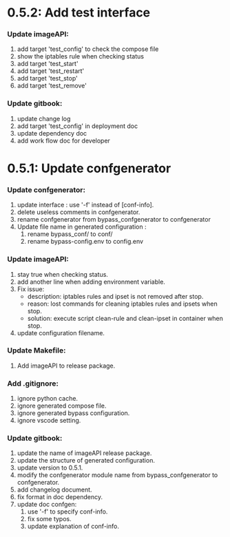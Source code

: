 # 0.5.2: Add test interface

### Update imageAPI:
1. add target 'test_config' to check the compose file
2. show the iptables rule when checking status
3. add target 'test_start'
4. add target 'test_restart'
5. add target 'test_stop'
6. add target 'test_remove'

### Update gitbook:
1. update change log
2. add target 'test_config' in deployment doc
3. update dependency doc
4. add work flow doc for developer



# 0.5.1: Update confgenerator

### Update confgenerator:
1. update interface : use '-f' instead of [conf-info].
2. delete useless comments in confgenerator.
3. rename confgenerator from bypass_confgenerator to confgenerator
4. Update file name in generated configuration :
    1) rename bypass_conf/ to conf/
    2) rename bypass-config.env to config.env

### Update imageAPI:
1. stay true when checking status.
2. add another line when adding environment variable.
3. Fix issue:
    * description: iptables rules and ipset is not removed after stop.
    * reason: lost commands for cleaning iptables rules and ipsets when stop.
    * solution: execute script clean-rule and clean-ipset in container when stop.
4. update configuration filename.

### Update Makefile:
1. Add imageAPI to release package.

### Add .gitignore:
1. ignore python cache.
2. ignore generated compose file.
3. ignore generated bypass configuration.
4. ignore vscode setting.

### Update gitbook:
1. update the name of imageAPI release package.
2. update the structure of generated configuration.
3. update version to 0.5.1.
4. modify the confgenerator module name from bypass_confgenerator to confgenerator.
5. add changelog document.
6. fix format in doc dependency.
7. update doc confgen:
   1) use '-f' to specify conf-info.
   2) fix some typos.
   3) update explanation of conf-info.

